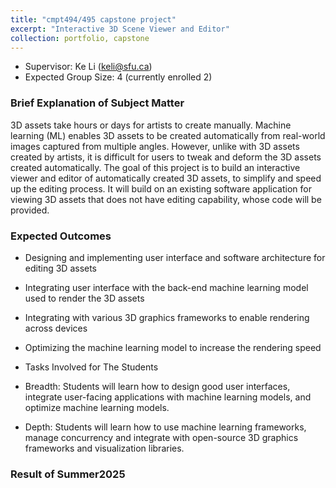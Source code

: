 ```yaml
---
title: "cmpt494/495 capstone project"
excerpt: "Interactive 3D Scene Viewer and Editor"
collection: portfolio, capstone
---
```


- Supervisor: Ke Li (keli@sfu.ca)
- Expected Group Size: 4 (currently enrolled 2)

### Brief Explanation of Subject Matter

3D assets take hours or days for artists to create manually. Machine learning (ML) enables 3D assets to be created automatically from real-world images captured from multiple angles. However, unlike with 3D assets created by artists, it is difficult for users to tweak and deform the 3D assets created automatically. The goal of this project is to build an interactive viewer and editor of automatically created 3D assets, to simplify and speed up the editing process. It will build on an existing software application for viewing 3D assets that does not have editing capability, whose code will be provided.

### Expected Outcomes

- Designing and implementing user interface and software architecture for editing 3D assets
- Integrating user interface with the back-end machine learning model used to render the 3D assets
- Integrating with various 3D graphics frameworks to enable rendering across devices
- Optimizing the machine learning model to increase the rendering speed
- Tasks Involved for The Students

- Breadth: Students will learn how to design good user interfaces, integrate user-facing applications with machine learning models, and optimize machine learning models.

- Depth: Students will learn how to use machine learning frameworks, manage concurrency and integrate with open-source 3D graphics frameworks and visualization libraries.


### Result of Summer2025
